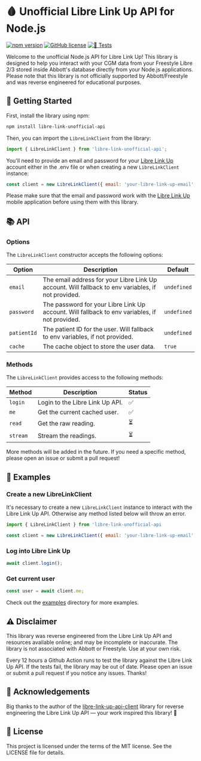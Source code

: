 # 🩸 Unofficial Libre Link Up API for Node.js

[![npm version](https://badge.fury.io/js/libre-link-unofficial-api.svg)](https://www.npmjs.com/package/libre-link-unofficial-api)
[![GitHub license](https://img.shields.io/github/license/DRFR0ST/libre-link-unofficial-api)](https://github.com/DRFR0ST/libre-link-unofficial-api/blob/main/LICENSE)
[![🧪 Tests](https://github.com/DRFR0ST/libre-link-unofficial-api/actions/workflows/test.yml/badge.svg)](https://github.com/DRFR0ST/libre-link-unofficial-api/actions/workflows/test.yml)

Welcome to the unofficial Node.js API for Libre Link Up! This library is designed to help you interact with your CGM data from your Freestyle Libre 2/3 stored inside Abbott's database directly from your Node.js applications. Please note that this library is not officially supported by Abbott/Freestyle and was reverse engineered for educational purposes.

## 🚀 Getting Started

First, install the library using npm:

```sh
npm install libre-link-unofficial-api
```

Then, you can import the `LibreLinkClient` from the library:

```js
import { LibreLinkClient } from 'libre-link-unofficial-api';
```

You'll need to provide an email and password for your [Libre Link Up](https://librelinkup.com/) account either in the .env file or when creating a new `LibreLinkClient` instance:

```js
const client = new LibreLinkClient({ email: 'your-libre-link-up-email', password: 'your-libre-link-up-password' });
```

Please make sure that the email and password work with the [Libre Link Up](https://librelinkup.com/) mobile application before using them with this library.

## 📚 API

### Options
The `LibreLinkClient` constructor accepts the following options:

Option | Description | Default
--- | --- | ---
`email` | The email address for your Libre Link Up account. Will fallback to env variables, if not provided. | `undefined`
`password` | The password for your Libre Link Up account. Will fallback to env variables, if not provided. | `undefined`
`patientId` | The patient ID for the user. Will fallback to env variables, if not provided. | `undefined`
`cache` | The cache object to store the user data. | `true`

### Methods
The `LibreLinkClient` provides access to the following methods:

Method | Description | Status
--- | --- | ---
`login` | Login to the Libre Link Up API. | ✅
`me` | Get the current cached user. | ✅
`read` | Get the raw reading. | ⏳
`stream` | Stream the readings. | ⏳

More methods will be added in the future. If you need a specific method, please open an issue or submit a pull request!

## 📖 Examples

### Create a new LibreLinkClient
It's necessary to create a new `LibreLinkClient` instance to interact with the Libre Link Up API. Otherwise any method listed below will throw an error.
```js
import { LibreLinkClient } from 'libre-link-unofficial-api

const client = new LibreLinkClient({ email: 'your-libre-link-up-email', password: 'your-libre-link-up-password' });
```

### Log into Libre Link Up
```js
await client.login();
```

### Get current user
```js
const user = await client.me;
```

Check out the [examples](https://github.com/DRFR0ST/libre-link-unofficial-api/blob/main/example/index.ts) directory for more examples.

## ⚠️ Disclaimer
This library was reverse engineered from the Libre Link Up API and resources available online; and may be incomplete or inaccurate. The library is not associated with Abbott or Freestyle. Use at your own risk.

Every 12 hours a Github Action runs to test the library against the Libre Link Up API. If the tests fail, the library may be out of date. Please open an issue or submit a pull request if you notice any issues. Thanks!

## 🙏 Acknowledgements
Big thanks to the author of the [libre-link-up-api-client](https://github.com/DiaKEM/libre-link-up-api-client) library for reverse engineering the Libre Link Up API — your work inspired this library! 🚀

## 📝 License
This project is licensed under the terms of the MIT license. See the LICENSE file for details.

